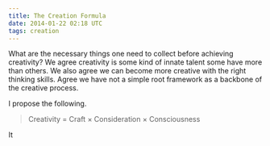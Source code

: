 ```yaml
---
title: The Creation Formula
date: 2014-01-22 02:18 UTC
tags: creation
---
```


What are the necessary things one need to collect before achieving creativity? We agree creativity is some kind of innate talent some have more than others. We also agree we can become more creative with the right thinking skills. Agree we have not a simple root framework as a backbone of the creative process.

I propose the following.

> Creativity = Craft × Consideration × Consciousness

It 
